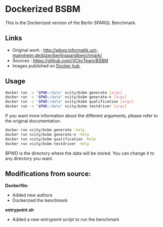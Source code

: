 # Dockerized BSBM

This is the Dockerized version of the Berlin SPARQL Benchmark.

## Links
- Original work : http://wbsg.informatik.uni-mannheim.de/bizer/berlinsparqlbenchmark/
- Sources : https://github.com/VCityTeam/BSBM
- Images published on [Docker hub](https://hub.docker.com/r/vcity/bsbm).

## Usage
```bash
docker run -v "$PWD:/data" vcity/bsbm generate [args]
docker run -v "$PWD:/data" vcity/bsbm generate-n [args]
docker run -v "$PWD:/data" vcity/bsbm qualification [args]
docker run -v "$PWD:/data" vcity/bsbm testdriver [args]
```

If you want more information about the different arguments, please refer to the original documentation.

```bash
docker run vcity/bsbm generate -help
docker run vcity/bsbm generate-n -help
docker run vcity/bsbm qualification -help
docker run vcity/bsbm testdriver -help
```

$PWD is the directory where the data will be stored.
You can change it to any directory you want.

## Modifications from source:
**Dockerfile:**
- Added new authors
- Dockerized the benchmark

**entrypoint.sh**
- Added a new entrypoint script to run the benchmark